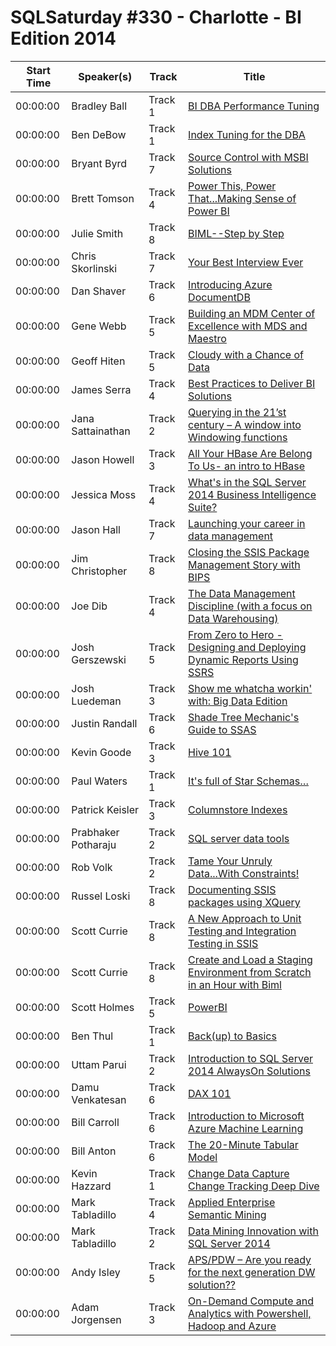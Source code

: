 # SQLSaturday #330 - Charlotte - BI Edition 2014
Start Time|Speaker(s)|Track|Title
---|---|---|---
00:00:00|Bradley Ball|Track 1|[BI DBA Performance Tuning](10171.md)
00:00:00|Ben DeBow|Track 1|[Index Tuning for the DBA](10186.md)
00:00:00|Bryant Byrd|Track 7|[Source Control with MSBI Solutions](11036.md)
00:00:00|Brett Tomson|Track 4|[Power This, Power That...Making Sense of Power BI](11093.md)
00:00:00|Julie Smith|Track 8|[BIML--Step by Step](11131.md)
00:00:00|Chris Skorlinski|Track 7|[Your Best Interview Ever](11566.md)
00:00:00|Dan Shaver|Track 6|[Introducing Azure DocumentDB](12184.md)
00:00:00|Gene Webb|Track 5|[Building an MDM Center of Excellence with MDS and Maestro ](14425.md)
00:00:00|Geoff Hiten|Track 5|[Cloudy with a Chance of Data](14497.md)
00:00:00|James Serra|Track 4|[Best Practices to Deliver BI Solutions](15596.md)
00:00:00|Jana Sattainathan|Track 2|[Querying in the 21’st century – A window into Windowing functions](15660.md)
00:00:00|Jason Howell|Track 3|[All Your HBase Are Belong To Us- an intro to HBase](15914.md)
00:00:00|Jessica Moss|Track 4|[What's in the SQL Server 2014 Business Intelligence Suite?](16677.md)
00:00:00|Jason Hall|Track 7|[Launching your career in data management](16780.md)
00:00:00|Jim Christopher|Track 8|[Closing the SSIS Package Management Story with BIPS](16838.md)
00:00:00|Joe Dib|Track 4|[The Data Management Discipline (with a focus on Data Warehousing)](17126.md)
00:00:00|Josh Gerszewski|Track 5|[From Zero to Hero - Designing and Deploying Dynamic Reports Using SSRS](17521.md)
00:00:00|Josh Luedeman|Track 3|[Show me whatcha workin' with: Big Data Edition](17530.md)
00:00:00|Justin Randall|Track 6|[Shade Tree Mechanic's Guide to SSAS](17582.md)
00:00:00|Kevin Goode|Track 3|[Hive 101](18151.md)
00:00:00|Paul Waters|Track 1|[It's full of Star Schemas… ](21820.md)
00:00:00|Patrick Keisler|Track 3|[Columnstore Indexes](22170.md)
00:00:00|Prabhaker Potharaju|Track 2|[SQL server data tools](22260.md)
00:00:00|Rob Volk|Track 2|[Tame Your Unruly Data...With Constraints!](23341.md)
00:00:00|Russel Loski|Track 8|[Documenting SSIS packages using XQuery](23696.md)
00:00:00|Scott Currie|Track 8|[A New Approach to Unit Testing and Integration Testing in SSIS](24051.md)
00:00:00|Scott Currie|Track 8|[Create and Load a Staging Environment from Scratch in an Hour with Biml](24052.md)
00:00:00|Scott Holmes|Track 5|[PowerBI](24418.md)
00:00:00|Ben Thul|Track 1|[Back(up) to Basics](26548.md)
00:00:00|Uttam Parui|Track 2|[Introduction to SQL Server 2014 AlwaysOn Solutions](27220.md)
00:00:00|Damu Venkatesan|Track 6|[DAX 101](27351.md)
00:00:00|Bill Carroll|Track 6|[Introduction to Microsoft Azure Machine Learning](27779.md)
00:00:00|Bill Anton|Track 6|[The 20-Minute Tabular Model](28177.md)
00:00:00|Kevin Hazzard|Track 1|[Change Data Capture  Change Tracking Deep Dive](28238.md)
00:00:00|Mark Tabladillo|Track 4|[Applied Enterprise Semantic Mining](34729.md)
00:00:00|Mark Tabladillo|Track 2|[Data Mining Innovation with SQL Server 2014](34730.md)
00:00:00|Andy Isley|Track 5|[APS/PDW – Are you ready for the next generation DW solution??](9100.md)
00:00:00|Adam Jorgensen|Track 3|[On-Demand Compute and Analytics with Powershell, Hadoop and Azure](9142.md)
